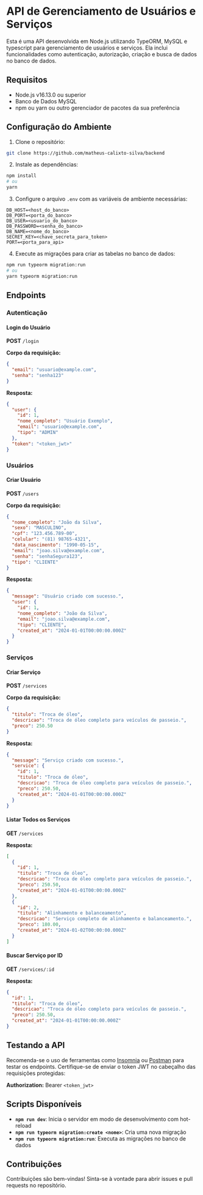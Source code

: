 # API de Gerenciamento de Usuários e Serviços

Esta é uma API desenvolvida em Node.js utilizando TypeORM, MySQL e typescript para gerenciamento de usuários e serviços. Ela inclui funcionalidades como autenticação, autorização, criação e busca de dados no banco de dados.

## Requisitos

- Node.js v16.13.0 ou superior
- Banco de Dados MySQL
- npm ou yarn ou outro gerenciador de pacotes da sua preferência

## Configuração do Ambiente

1. Clone o repositório:

```bash
git clone https://github.com/matheus-calixto-silva/backend
```

2. Instale as dependências:

```bash
npm install
# ou
yarn
```

3. Configure o arquivo `.env` com as variáveis de ambiente necessárias:

```env
DB_HOST=<host_do_banco>
DB_PORT=<porta_do_banco>
DB_USER=<usuario_do_banco>
DB_PASSWORD=<senha_do_banco>
DB_NAME=<nome_do_banco>
SECRET_KEY=<chave_secreta_para_token>
PORT=<porta_para_api>
```

4. Execute as migrações para criar as tabelas no banco de dados:

```bash
npm run typeorm migration:run
# ou
yarn typeorm migration:run
```

## Endpoints

### Autenticação

#### Login do Usuário

**POST** `/login`

**Corpo da requisição:**

```json
{
  "email": "usuario@example.com",
  "senha": "senha123"
}
```

**Resposta:**

```json
{
  "user": {
    "id": 1,
    "nome_completo": "Usuário Exemplo",
    "email": "usuario@example.com",
    "tipo": "ADMIN"
  },
  "token": "<token_jwt>"
}
```

### Usuários

#### Criar Usuário

**POST** `/users`

**Corpo da requisição:**

```json
{
  "nome_completo": "João da Silva",
  "sexo": "MASCULINO",
  "cpf": "123.456.789-00",
  "celular": "(81) 98765-4321",
  "data_nascimento": "1990-05-15",
  "email": "joao.silva@example.com",
  "senha": "senhaSegura123",
  "tipo": "CLIENTE"
}
```

**Resposta:**

```json
{
  "message": "Usuário criado com sucesso.",
  "user": {
    "id": 1,
    "nome_completo": "João da Silva",
    "email": "joao.silva@example.com",
    "tipo": "CLIENTE",
    "created_at": "2024-01-01T00:00:00.000Z"
  }
}
```

### Serviços

#### Criar Serviço

**POST** `/services`

**Corpo da requisição:**

```json
{
  "titulo": "Troca de óleo",
  "descricao": "Troca de óleo completo para veículos de passeio.",
  "preco": 250.50
}
```

**Resposta:**

```json
{
  "message": "Serviço criado com sucesso.",
  "service": {
    "id": 1,
    "titulo": "Troca de óleo",
    "descricao": "Troca de óleo completo para veículos de passeio.",
    "preco": 250.50,
    "created_at": "2024-01-01T00:00:00.000Z"
  }
}
```

#### Listar Todos os Serviços

**GET** `/services`

**Resposta:**

```json
[
  {
    "id": 1,
    "titulo": "Troca de óleo",
    "descricao": "Troca de óleo completo para veículos de passeio.",
    "preco": 250.50,
    "created_at": "2024-01-01T00:00:00.000Z"
  },
  {
    "id": 2,
    "titulo": "Alinhamento e balanceamento",
    "descricao": "Serviço completo de alinhamento e balanceamento.",
    "preco": 180.00,
    "created_at": "2024-01-02T00:00:00.000Z"
  }
]
```

#### Buscar Serviço por ID

**GET** `/services/:id`

**Resposta:**

```json
{
  "id": 1,
  "titulo": "Troca de óleo",
  "descricao": "Troca de óleo completo para veículos de passeio.",
  "preco": 250.50,
  "created_at": "2024-01-01T00:00:00.000Z"
}
```

## Testando a API

Recomenda-se o uso de ferramentas como [Insomnia](https://insomnia.rest/) ou [Postman](https://www.postman.com/) para testar os endpoints. Certifique-se de enviar o token JWT no cabeçalho das requisições protegidas:

**Authorization:** Bearer `<token_jwt>`

## Scripts Disponíveis

- **`npm run dev`**: Inicia o servidor em modo de desenvolvimento com hot-reload
- **`npm run typeorm migration:create <nome>`**: Cria uma nova migração
- **`npm run typeorm migration:run`**: Executa as migrações no banco de dados

## Contribuições

Contribuições são bem-vindas! Sinta-se à vontade para abrir issues e pull requests no repositório.

